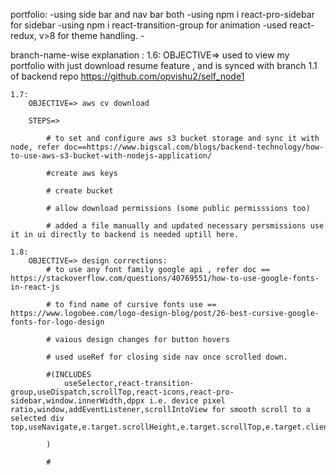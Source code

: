 portfolio:
    -using side bar and nav bar both
    -using npm i react-pro-sidebar for sidebar
    -using npm i react-transition-group for animation
    -used react-redux, v>8 for theme handling.
    -  

branch-name-wise explanation :
    1.6:
        OBJECTIVE=> used to view my portfolio with just download resume feature , and is synced with branch 1.1 of backend repo https://github.com/opvishu2/self_node1

    1.7:
        OBJECTIVE=> aws cv download

        STEPS=>

            # to set and configure aws s3 bucket storage and sync it with node, refer doc==https://www.bigscal.com/blogs/backend-technology/how-to-use-aws-s3-bucket-with-nodejs-application/

            #create aws keys

            # create bucket

            # allow download permissions (some public permisssions too)

            # added a file manually and updated necessary persmissions use it in ui directly to backend is needed uptill here.

    1.8:
        OBJECTIVE=> design corrections:
            # to use any font family google api , refer doc == https://stackoverflow.com/questions/40769551/how-to-use-google-fonts-in-react-js

            # to find name of cursive fonts use == https://www.logobee.com/logo-design-blog/post/26-best-cursive-google-fonts-for-logo-design

            # vaious design changes for button hovers

            # used useRef for closing side nav once scrolled down.

            #(INCLUDES 
                useSelector,react-transition-group,useDispatch,scrollTop,react-icons,react-pro-sidebar,window.innerWidth,dppx i.e. device pixel ratio,window,addEventListener,scrollIntoView for smooth scroll to a selected div top,useNavigate,e.target.scrollHeight,e.target.scrollTop,e.target.clientHeight,onScroll,onMouseLeave,onMouseLeave,

            )

            # 




    


